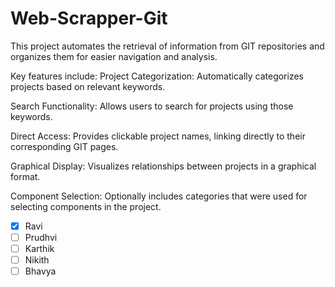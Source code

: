 # Web-Scrapper-Git

This project automates the retrieval of information from GIT repositories and organizes them for easier navigation and analysis.

Key features include: Project Categorization: Automatically categorizes projects based on relevant keywords.

Search Functionality: Allows users to search for projects using those keywords.

Direct Access: Provides clickable project names, linking directly to their corresponding GIT pages.

Graphical Display: Visualizes relationships between projects in a graphical format.

Component Selection: Optionally includes categories that were used for selecting components in the project.

- [X] Ravi
- [ ] Prudhvi
- [ ] Karthik
- [ ] Nikith
- [ ] Bhavya
